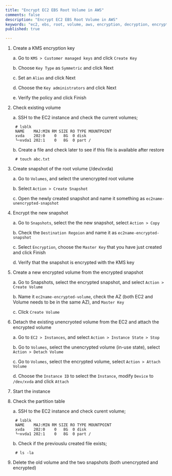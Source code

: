 ```yaml
---
title: "Encrypt EC2 EBS Root Volume in AWS"
comments: false
description: "Encrypt EC2 EBS Root Volume in AWS"
keywords: "ec2, ebs, root, volume, aws, encryption, decryption, encrypt, decrypt"
published: true

---
```


 
1. Create a KMS encryption key

	a. Go to `KMS > Customer managed keys` and click `Create Key`

	b. Choose `Key Type` as `Symmetric` and click Next

	c. Set an `Alias` and click Next

	d. Choose the `Key administrators` and click Next

	e. Verify the policy and click Finish

		
2. Check existing volume

	a. SSH to the EC2 instance and check the current volumes;

		# lsblk
		NAME    MAJ:MIN RM SIZE RO TYPE MOUNTPOINT
		xvda    202:0    0   8G  0 disk
		└─xvda1 202:1    0   8G  0 part /

	b. Create a file and check later to see if this file is available after restore

		# touch abc.txt
		
3. Create snapshot of the root volume (/dev/xvda)

	a. Go to `Volumes`, and select the unencrypted root volume
	
	b. Select `Action > Create Snapshot`
	
	c. Open the newly created snapshot and name it something as `ec2name-unencrypted-snapshot`
		
4. Encrypt the new snapshot 

	a. Go to `Snapshots`, select the the new snapshot, select `Action > Copy`
	
	b. Check the `Destination Regoion` and name it as `ec2name-encrypted-snapshot`
	
	c. Select `Encryption`, choose the `Master Key` that you have just created and click Finish
	
	d. Verify that the snapshot is encrypted with the KMS key
		
5. Create a new encrypted volume from the encrypted snapshot

	a. Go to Snapshots, select the encrypted snapshot, and select `Action > Create Volume`
	
	b. Name it `ec2name-encrypted-volume`, check the AZ (both EC2 and Volume needs to be in the same AZ), and `Master Key`
	
	c. Click `Create Volume`
		
6. Detach the existing unencryoted volume from the EC2 and attach the encrypted volume

	a. Go to `EC2 > Instances`, and select `Action > Instance State > Stop`
	
	b. Go to `Volumes`, select the unencrypted volume (in-use state), select `Action > Detach Volume`
	
	c. Go to `Volumes`, select the encrypted volume, select `Action > Attach Volume`
	
	d. Choose the `Instance ID` to select the `Instance`, modify `Device` to `/dev/xvda` and click `Attach`
		
7. Start the instance
	
8. Check the partition table

	a. SSH to the EC2 instance and check curent volume;

		# lsblk 
		NAME    MAJ:MIN RM SIZE RO TYPE MOUNTPOINT 
		xvda    202:0    0   8G  0 disk
		└─xvda1 202:1    0   8G  0 part /
		
	b. Check if the previouslu created file exists;
	
		# ls -la

9. Delete the old volume and the two snapshots (both unencrypted and encrypted)
